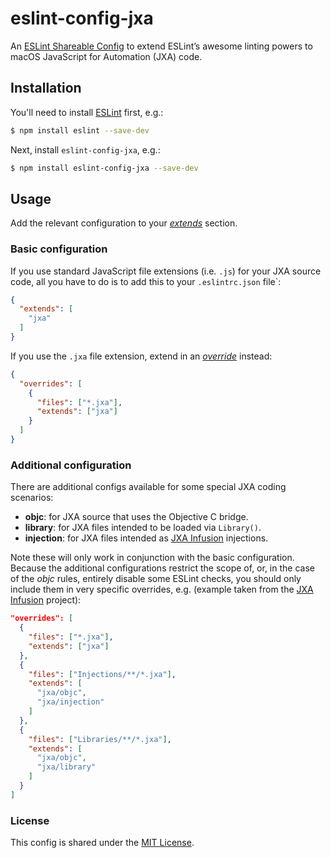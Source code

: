 # eslint-config-jxa

An [ESLint Shareable Config](https://eslint.org/docs/developer-guide/shareable-configs) to extend ESLint’s awesome linting powers to macOS JavaScript for Automation (JXA) code.

## Installation

You'll need to install [ESLint](https://eslint.org/docs/user-guide/getting-started#installation-and-usage) first, e.g.:

```sh
$ npm install eslint --save-dev
```

Next, install `eslint-config-jxa`, e.g.:

```sh
$ npm install eslint-config-jxa --save-dev
```

## Usage

Add the relevant configuration to your [_extends_](https://eslint.org/docs/user-guide/configuring#use-a-plugin) section. 

### Basic configuration

If you use standard JavaScript file extensions (i.e. `.js`) for your JXA source code, all you have to do is to add this to your `.eslintrc.json` file`:

```json
{
  "extends": [
    "jxa"
  ]
}
```

If you use the `.jxa` file extension, extend in an [_override_](https://eslint.org/docs/user-guide/configuring#configuration-based-on-glob-patterns) instead:

```json
{
  "overrides": [
    {
      "files": ["*.jxa"],
      "extends": ["jxa"]
    }
  ]
}
```

### Additional configuration

There are additional configs available for some special JXA coding scenarios:
 
 - **objc**: for JXA source that uses the Objective C bridge.
 - **library**: for JXA files intended to be loaded via `Library()`.
 - **injection**: for JXA files intended as [JXA Infusion][jxa-infusion] injections.

Note these will only work in conjunction with the basic configuration. Because the additional configurations restrict the scope of, or, in the case of the _objc_ rules, entirely disable some ESLint checks, you should only include them in very specific overrides, e.g. (example taken from the [JXA Infusion][jxa-infusion] project):

```json
"overrides": [
  {
    "files": ["*.jxa"],
    "extends": ["jxa"]
  },
  {
    "files": ["Injections/**/*.jxa"],
    "extends": [
      "jxa/objc",
      "jxa/injection"
    ]
  },
  {
    "files": ["Libraries/**/*.jxa"],
    "extends": [
      "jxa/objc",
      "jxa/library"
    ]
  }
]
```

### License

This config is shared under the [MIT License](https://github.com/kopischke/eslint-config-jxa/blob/main/LICENSE.md).

[jxa-infusion]: https://github.com/kopischke/JXA-Infusion
